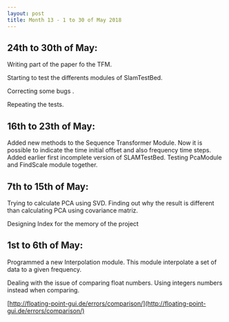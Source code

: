 ```yaml
---
layout: post
title: Month 13 - 1 to 30 of May 2018
---
```


## 24th to 30th of May: 

Writing part of the paper fo the TFM.

Starting to test the differents modules of SlamTestBed.

Correcting some bugs .

Repeating the tests.

## 16th to 23th of May: 

Added new methods to the Sequence Transformer Module. Now it is possible to indicate the time initial offset and also frequency time steps. Added earlier first incomplete version of SLAMTestBed. Testing PcaModule and FindScale module together.


## 7th to 15th of May:

Trying to calculate PCA using SVD. Finding out why the result is different than calculating PCA using covariance matriz.

Designing Index for the memory of the project


## 1st to 6th of May:

Programmed a new Interpolation module. This module interpolate a set of data to a given frequency.

Dealing with the issue of comparing float numbers. Using integers numbers instead when comparing.

[http://floating-point-gui.de/errors/comparison/](http://floating-point-gui.de/errors/comparison/)
 
